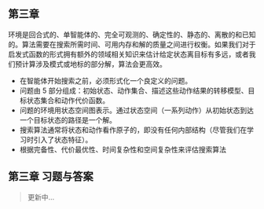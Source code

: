## 第三章

环境是回合式的、单智能体的、完全可观测的、确定性的、静态的、离散的和已知的。算法需要在搜索所需时间、可用内存和解的质量之间进行权衡。如果我们对于启发式函数的形式拥有额外的领域相关知识来估计给定状态离目标有多远，或者我们预计算涉及模式或地标的部分解，算法会更高效。
* 在智能体开始搜索之前，必须形式化一个良定义的问题。
* 问题由 5 部分组成：初始状态、动作集合、描述这些动作结果的转移模型、目标状态集合和动作代价函数。
* 问题的环境用状态空间图表示。通过状态空间（一系列动作）从初始状态到达一个目标状态的路径是一个解。
* 搜索算法通常将状态和动作看作原子的，即没有任何内部结构（尽管我们在学习时引入了状态特征）。
* 根据完备性、代价最优性、时间复杂性和空间复杂性来评估搜索算法

## 第三章 习题与答案

> 更新中...